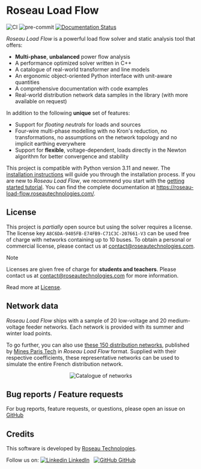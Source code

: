 # Roseau Load Flow

![CI](https://github.com/RoseauTechnologies/Roseau_Load_Flow/workflows/CI/badge.svg)
![pre-commit](https://github.com/RoseauTechnologies/Roseau_Load_Flow/actions/workflows/pre-commit.yml/badge.svg)
[![Documentation Status](https://readthedocs.org/projects/roseau-load-flow/badge/?version=latest)](https://roseau-load-flow.readthedocs.io/en/latest/?badge=latest)

<!-- start rlf-pitch -->

_Roseau Load Flow_ is a powerful load flow solver and static analysis tool that offers:

- **Multi-phase**, **unbalanced** power flow analysis
- A performance optimized solver written in C++
- A catalogue of real-world transformer and line models
- An ergonomic object-oriented Python interface with unit-aware quantities
- A comprehensive documentation with code examples
- Real-world distribution network data samples in the library (with more available on request)

In addition to the following **unique** set of features:

- Support for _floating neutrals_ for loads and sources
- Four-wire multi-phase modelling with no Kron's reduction, no transformations, no assumptions on the
  network topology and no implicit earthing everywhere
- Support for **flexible**, voltage-dependent, loads directly in the Newton algorithm for better
  convergence and stability

<!-- end rlf-pitch -->

This project is compatible with Python version 3.11 and newer. The
[installation instructions](https://roseau-load-flow.roseautechnologies.com/en/latest/Installation.html)
will guide you through the installation process. If you are new to _Roseau Load Flow_, we recommend
you start with the
[getting started tutorial](https://roseau-load-flow.roseautechnologies.com/en/latest/usage/Getting_Started.html).
You can find the complete documentation at https://roseau-load-flow.roseautechnologies.com/.

## License

This project is _partially_ open source but using the solver requires a license. The license key
`A8C6DA-9405FB-E74FB9-C71C3C-207661-V3` can be used free of charge with networks containing up to 10
buses. To obtain a personal or commercial license, please contact us
at [contact@roseautechnologies.com](mailto:contact@roseautechnologies.com).

> [!NOTE]
> Licenses are given free of charge for **students and teachers**. Please contact us at
> contact@roseautechnologies.com for more information.

Read more at [License](https://roseau-load-flow.roseautechnologies.com/en/latest/License.html).

## Network data

<!-- start rlf-networks -->

_Roseau Load Flow_ ships with a sample of 20 low-voltage and 20 medium-voltage feeder networks. Each
network is provided with its summer and winter load points.

To go further, you can also use
[these 150 distribution networks](https://www.data.gouv.fr/fr/datasets/departs-hta-representatifs-pour-lanalyse-des-reseaux-de-distribution-francais/),
published by [Mines Paris Tech](https://www.minesparis.psl.eu/) in _Roseau Load Flow_ format. Supplied with their
respective coefficients, these representative networks can be used to simulate the entire French distribution network.

<!-- end rlf-networks -->

<div align="center">
  <img alt="Catalogue of networks" src="https://github.com/RoseauTechnologies/Roseau_Load_Flow/blob/main/doc/_static/Network/Catalogue.png?raw=True" />
</div>

## Bug reports / Feature requests

For bug reports, feature requests, or questions, please open an issue on
[GitHub](https://github.com/RoseauTechnologies/Roseau_Load_Flow/issues)

## Credits

This software is developed by [Roseau Technologies](https://www.roseautechnologies.com/en).

Follow us on:
[![Linkedin](https://i.sstatic.net/gVE0j.png) LinkedIn](https://www.linkedin.com/company/roseau-technologies/)
&nbsp;
[![GitHub](https://i.sstatic.net/tskMh.png) GitHub](https://github.com/RoseauTechnologies)
